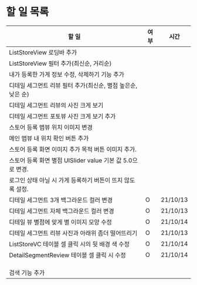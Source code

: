 # 할 일 목록

| 할 일                                                        | 여부 | 시간     |
| ------------------------------------------------------------ | ---- | -------- |
| ListStoreView 로딩바 추가                                    |      |          |
| ListStoreView 필터 추가(최신순, 거리순)                      |      |          |
| 내가 등록한 가게 정보 수정, 삭제하기 기능 추가               |      |          |
| 디테일 세그먼트 리뷰 필터 추가(최신순, 별점 높은순, 낮은 순) |      |          |
| 디테일 세그먼트 리뷰의 사진 크게 보기                        |      |          |
| 디테일 세그먼트 포토뷰 사진 크게 보기 추가                   |      |          |
| 스토어 등록 맵뷰 위치 이미지 변경                            |      |          |
| 메인 맵뷰 내 위치 확인 버튼 추가                             |      |          |
| 스토어 등록 화면 이미지 추가 목적 버튼 이미지 추가.          |      |          |
| 스토어 등록 화면 별점 UISlider value 기본 값 5.0으로 변경.   |      |          |
| 로그인 상태 아닐 시 가게 등록하기 버튼이 뜨지 않도록 설정.   |      |          |
| 디테일 세그먼트 3개 백그라운드 컬러 변경                     | O    | 21/10/13 |
| 디테일 세그먼트 자체 백그라운드 컬러 변경                    | O    | 21/10/13 |
| 디테일 뷰 별점에 맞게 별 이미지 모양 수정                    | O    | 21/10/14 |
| 디테일 세그먼트 리뷰 사진과 아래위 좀더 떨어뜨리기           | O    | 21/10/13 |
| ListStoreVC 테이블 셀 클릭 시의 뒷 배경 색 수정              | O    | 21/10/14 |
| DetailSegmentReview 테이블 셀 클릭 시 수정                   | O    | 21/10/14 |
|                                                              |      |          |
|                                                              |      |          |
|                                                              |      |          |
| 검색 기능 추가                                               |      |          |

